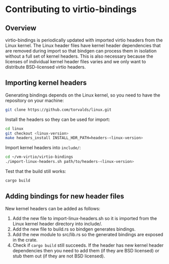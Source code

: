 # Contributing to virtio-bindings

## Overview

virtio-bindings is periodically updated with imported virtio headers from the
Linux kernel. The Linux header files have kernel header dependencies that are
removed during import so that bindgen can process them in isolation without a
full set of kernel headers. This is also necessary because the licenses of
individual kernel header files varies and we only want to distribute
BSD-licensed virtio headers.

## Importing kernel headers
Generating bindings depends on the Linux kernel, so you need to have the
repository on your machine:

```bash
git clone https://github.com/torvalds/linux.git
```

Install the headers so they can be used for import:
```bash
cd linux
git checkout <linux-version>
make headers_install INSTALL_HDR_PATH=headers-<linux-version>
```

Import kernel headers into `include/`:
```bash
cd ~/vm-virtio/virtio-bindings
./import-linux-headers.sh path/to/headers-<linux-version>
```

Test that the build still works:
```bash
cargo build
```

## Adding bindings for new header files
New kernel headers can be added as follows:
1. Add the new file to import-linux-headers.sh so it is imported from the Linux
   kernel header directory into include/.
2. Add the new file to build.rs so bindgen generates bindings.
3. Add the new module to src/lib.rs so the generated bindings are exposed in
   the crate.
4. Check if `cargo build` still succeeds. If the header has new kernel header
   dependencies then you need to add them (if they are BSD licensed) or stub
   them out (if they are not BSD licensed).
